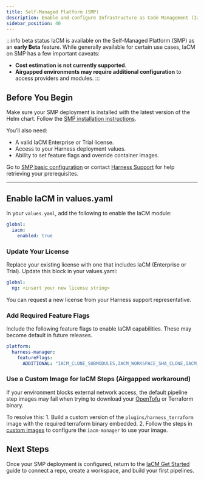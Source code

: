 ```yaml
---
title: Self-Managed Platform (SMP)
description: Enable and configure Infrastructure as Code Management (IaCM) in a self-hosted Harness deployment.
sidebar_position: 40
---
```


:::info beta status
IaCM is available on the Self-Managed Platform (SMP) as an **early Beta** feature.
While generally available for certain use cases, IaCM on SMP has a few important caveats:

- **Cost estimation is not currently supported**.
- **Airgapped environments may require additional configuration** to access providers and modules.
:::

## Before You Begin
Make sure your SMP deployment is installed with the latest version of the Helm chart. Follow the [SMP installation instructions](/docs/self-managed-enterprise-edition/install/upgrade-helm-chart.md).

You’ll also need:
- A valid IaCM Enterprise or Trial license.
- Access to your Harness deployment values.
- Ability to set feature flags and override container images.

Go to [SMP basic configuration](/docs/self-managed-enterprise-edition/smp-basic-configuration/) or contact [Harness Support](support@harness.io) for help retrieving your prerequisites.

---

## Enable IaCM in values.yaml
In your `values.yaml`, add the following to enable the IaCM module:

```yaml
global:
  iacm:
    enabled: true
```

### Update Your License
Replace your existing license with one that includes IaCM (Enterprise or Trial). Update this block in your values.yaml:

```yaml
global:
  ng: <insert your new license string>
```
You can request a new license from your Harness support representative.

### Add Required Feature Flags
Include the following feature flags to enable IaCM capabilities. These may become default in future releases.

```yaml
platform:
  harness-manager:
    featureFlags:
      ADDITIONAL: "IACM_CLONE_SUBMODULES,IACM_WORKSPACE_SHA_CLONE,IACM_ENABLE_SSH_MODULE_REGISTRY,IACM_ENABLE_DEFAULT_PIPELINES,IACM_ENABLE_MODULE_REGISTRY"
```

### Use a Custom Image for IaCM Steps (Airgapped workaround)
If your environment blocks external network access, the default pipeline step images may fail when trying to download your [OpenTofu](https://opentofu.org/) or Terraform binary.

To resolve this:
	1.	Build a custom version of the `plugins/harness_terraform` image with the required terraform binary embedded.
	2.	Follow the steps in [custom images](/docs/infra-as-code-management/pipelines/plugin-images) to configure the `iacm-manager` to use your image.

## Next Steps
Once your SMP deployment is configured, return to the [IaCM Get Started](/docs/infra-as-code-management/get-started/get-started) guide to connect a repo, create a workspace, and build your first pipelines.